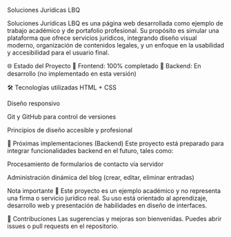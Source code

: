 Soluciones Jurídicas LBQ

Soluciones Jurídicas LBQ es una página web desarrollada como ejemplo de trabajo académico y de portafolio profesional. Su propósito es simular una plataforma que ofrece servicios jurídicos, integrando diseño visual moderno, organización de contenidos legales, y un enfoque en la usabilidad y accesibilidad para el usuario final.

🌐 Estado del Proyecto
🔵 Frontend: 100% completado
🔴 Backend: En desarrollo (no implementado en esta versión)

🛠️ Tecnologías utilizadas
HTML + CSS

Diseño responsivo

Git y GitHub para control de versiones

Principios de diseño accesible y profesional

📌 Próximas implementaciones (Backend)
Este proyecto está preparado para integrar funcionalidades backend en el futuro, tales como:

Procesamiento de formularios de contacto vía servidor

Administración dinámica del blog (crear, editar, eliminar entradas)

Nota importante
🧪 Este proyecto es un ejemplo académico y no representa una firma o servicio jurídico real.
Su uso está orientado al aprendizaje, desarrollo web y presentación de habilidades en diseño de interfaces.

🤝 Contribuciones
Las sugerencias y mejoras son bienvenidas. Puedes abrir issues o pull requests en el repositorio.

